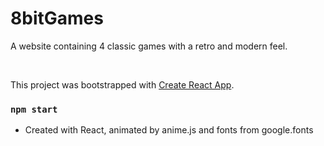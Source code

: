 # 8bitGames

A website containing 4 classic games with a retro and modern feel.

<br>

This project was bootstrapped with [Create React App](https://github.com/facebook/create-react-app).

### `npm start`

* Created with React, animated by anime.js and fonts from google.fonts